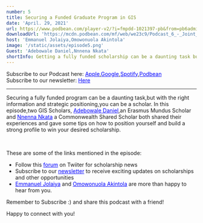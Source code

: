 ```yaml
---
number: 5
title: Securing a Funded Graduate Program in GIS
date: 'April. 29, 2021'
url: https://www.podbean.com/player-v2/?i=fmpdd-1021397-pb&from=pb6admin
downloadUrl: 'https://mcdn.podbean.com/mf/web/we23c9/Podcast_6_-_Joint_v2_-_final5zdd1.mp3'
host: 'Emmanuel Jolaiya,Omowonuola Akintola'
image: '/static/assets/episode5.png'
Guest: 'Adebowale Daniel,Nnnena Nkata'
shortInfo: Getting a fully funded scholarship can be a daunting task but...
---
```


Subscribe to our Podcast here: <a target="_blank" href="https://podcasts.apple.com/ng/podcast/africa-geoconvo-podcast/id1549049632" style='color:blue;'>Apple</a>,<a target="_blank" href="https://www.google.com/podcasts?feed=aHR0cHM6Ly9mZWVkLnBvZGJlYW4uY29tL2FmcmljYWdlb2NvbnZvL2ZlZWQueG1s" style='color:blue;'>Google</a>,<a target="_blank" href="https://africageoconvo.podbean.com/" style='color:blue;'>Spotify</a>,<a target="_blank" href="https://africageoconvo.podbean.com/" style='color:blue;'>Podbean</a><br>
Subscribe to our newsletter: <a target="_blank" href="https://mailchi.mp/431d1fc48f4b/africa-geo-convo-mailing-list" style='color:blue;'>Here</a>
<hr>

Securing a fully funded program can be a daunting task,but with the right information and strategic positioning,you can be a scholar. In this episode,two GIS Scholars, <a href='https://www.linkedin.com/in/aadebowaledaniel/' target='_blank' style='color:blue'>Adebowale Daniel</a>,an Erasmus Mundus Scholar and <a href='https://www.linkedin.com/in/nnenna-nkata/' target='_blank' style='color:blue'>Nnenna Nkata</a> a Commonwealth Shared Scholar both shared their experiences and gave some tips on how to position yourself and build a strong profile to win your desired scholarship.

<br>
<p>These are some of the links mentioned in the episode:</p>

<ul>

<li>Follow this <a href='https://www.twitter.com/forum_isf' target='_blank' style='color:blue'>forum</a> on Twiiter for scholarship news</li>

<li>Subscribe to our <a href='https://mailchi.mp/431d1fc48f4b/africa-geo-convo-mailing-list' target='_blank' style='color:blue'>newsletter</a> to receive exciting updates on scholarships and other opportunities</li>

<li><a href='https://www.twitter.com/jeafreezy' target='_blank' style='color:blue'>Emmanuel Jolaiya</a> and <a href='https://twitter.com/Svelte_mo' target='_blank' style='color:blue'>Omowonuola Akintola</a> are more than happy to hear from you.</li>

</ul>

Remember to Subscribe :) and share this podcast with a friend!

Happy to connect with you!